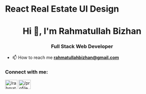 # React Real Estate UI Design

<h1 align="center">Hi 👋, I'm Rahmatullah Bizhan</h1>
<h3 align="center">Full Stack Web Developer</h3>

- 📫 How to reach me **rahmatullahbizhan@gmail.com**

<h3 align="left">Connect with me:</h3>
<p align="left">
<a href="https://linkedin.com/in//rahmatullah-bizhan-b7a0331b0/" target="blank"><img align="center" src="https://raw.githubusercontent.com/rahuldkjain/github-profile-readme-generator/master/src/images/icons/Social/linked-in-alt.svg" alt="/rahmatullah-bizhan-b7a0331b0/" height="30" width="40" /></a>
<a href="https://fb.com//profile.php?id=100007624321953" target="blank"><img align="center" src="https://raw.githubusercontent.com/rahuldkjain/github-profile-readme-generator/master/src/images/icons/Social/facebook.svg" alt="/profile.php?id=100007624321953" height="30" width="40" /></a>
</p>
